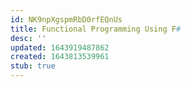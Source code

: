 ```yaml
---
id: NK9npXgspmRbD0rfEQnUs
title: Functional Programming Using F#
desc: ''
updated: 1643919487862
created: 1643813539961
stub: true
---
```


